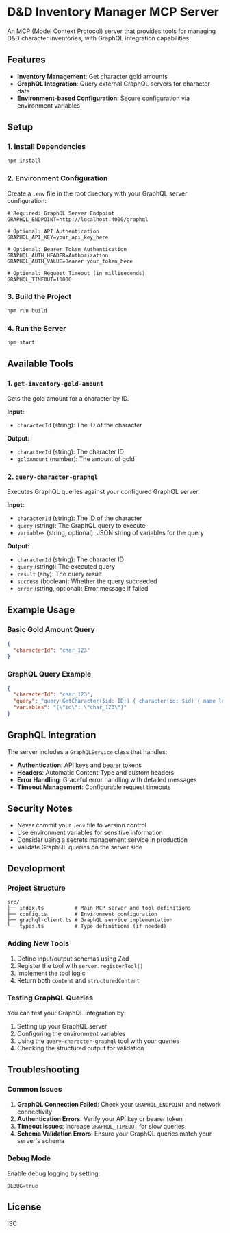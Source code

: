 # D&D Inventory Manager MCP Server

An MCP (Model Context Protocol) server that provides tools for managing D&D character inventories, with GraphQL integration capabilities.

## Features

- **Inventory Management**: Get character gold amounts
- **GraphQL Integration**: Query external GraphQL servers for character data
- **Environment-based Configuration**: Secure configuration via environment variables

## Setup

### 1. Install Dependencies

```bash
npm install
```

### 2. Environment Configuration

Create a `.env` file in the root directory with your GraphQL server configuration:

```env
# Required: GraphQL Server Endpoint
GRAPHQL_ENDPOINT=http://localhost:4000/graphql

# Optional: API Authentication
GRAPHQL_API_KEY=your_api_key_here

# Optional: Bearer Token Authentication
GRAPHQL_AUTH_HEADER=Authorization
GRAPHQL_AUTH_VALUE=Bearer your_token_here

# Optional: Request Timeout (in milliseconds)
GRAPHQL_TIMEOUT=10000
```

### 3. Build the Project

```bash
npm run build
```

### 4. Run the Server

```bash
npm start
```

## Available Tools

### 1. `get-inventory-gold-amount`

Gets the gold amount for a character by ID.

**Input:**

- `characterId` (string): The ID of the character

**Output:**

- `characterId` (string): The character ID
- `goldAmount` (number): The amount of gold

### 2. `query-character-graphql`

Executes GraphQL queries against your configured GraphQL server.

**Input:**

- `characterId` (string): The ID of the character
- `query` (string): The GraphQL query to execute
- `variables` (string, optional): JSON string of variables for the query

**Output:**

- `characterId` (string): The character ID
- `query` (string): The executed query
- `result` (any): The query result
- `success` (boolean): Whether the query succeeded
- `error` (string, optional): Error message if failed

## Example Usage

### Basic Gold Amount Query

```json
{
  "characterId": "char_123"
}
```

### GraphQL Query Example

```json
{
  "characterId": "char_123",
  "query": "query GetCharacter($id: ID!) { character(id: $id) { name level class gold } }",
  "variables": "{\"id\": \"char_123\"}"
}
```

## GraphQL Integration

The server includes a `GraphQLService` class that handles:

- **Authentication**: API keys and bearer tokens
- **Headers**: Automatic Content-Type and custom headers
- **Error Handling**: Graceful error handling with detailed messages
- **Timeout Management**: Configurable request timeouts

## Security Notes

- Never commit your `.env` file to version control
- Use environment variables for sensitive information
- Consider using a secrets management service in production
- Validate GraphQL queries on the server side

## Development

### Project Structure

```
src/
├── index.ts          # Main MCP server and tool definitions
├── config.ts         # Environment configuration
├── graphql-client.ts # GraphQL service implementation
└── types.ts          # Type definitions (if needed)
```

### Adding New Tools

1. Define input/output schemas using Zod
2. Register the tool with `server.registerTool()`
3. Implement the tool logic
4. Return both `content` and `structuredContent`

### Testing GraphQL Queries

You can test your GraphQL integration by:

1. Setting up your GraphQL server
2. Configuring the environment variables
3. Using the `query-character-graphql` tool with your queries
4. Checking the structured output for validation

## Troubleshooting

### Common Issues

1. **GraphQL Connection Failed**: Check your `GRAPHQL_ENDPOINT` and network connectivity
2. **Authentication Errors**: Verify your API key or bearer token
3. **Timeout Issues**: Increase `GRAPHQL_TIMEOUT` for slow queries
4. **Schema Validation Errors**: Ensure your GraphQL queries match your server's schema

### Debug Mode

Enable debug logging by setting:

```env
DEBUG=true
```

## License

ISC
